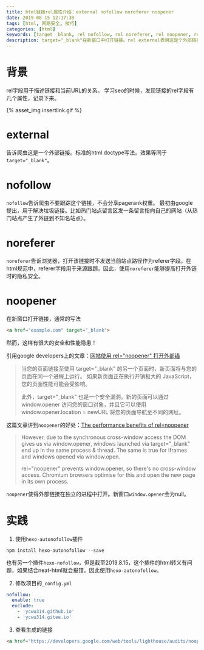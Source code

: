 ```yaml
---
title: html链接rel属性介绍：external nofollow noreferer noopener
date: 2019-08-15 12:17:39
tags: [html, 网路安全, 技巧]
categories: [html]
keywords: [target _blank, rel nofollow, rel noreferer, rel noopener, rel external, hexo nofollow]
description: target="_blank"在新窗口中打开链接。rel external表明这是个外部链接。rel noreferer会不发送当前站点地址作为referer。rel nofollow告诉爬虫不要跟踪这个链接。rel noopener表示在新的进程中打开页面，提高性能和解决安全隐患。hexo-autonofollow插件做外链优化。
---
```


# 背景

rel字段用于描述链接和当前URL的关系。
学习seo的时候，发现链接的rel字段有几个属性，记录下来。

{% asset_img insertlink.gif %}

<!-- more -->

# external

告诉爬虫这是一个外部链接。标准的html doctype写法。效果等同于`target="_blank"`。

# nofollow

`nofollow`告诉爬虫不要跟踪这个链接，不会分享pagerank权重。
最初由google提出，用于解决垃圾链接。比如热门站点留言区发一条留言指向自己的网站（从热门站点产生了外链到不知名站点）。

# noreferer

`noreferer`告诉浏览器，打开该链接时不发送当前站点路径作为referer字段。在html规范中，referer字段用于来源跟踪。因此，使用`noreferer`能够提高打开外链时的隐私安全。

# noopener

在新窗口打开链接，通常的写法
```html
<a href="example.com" target="_blank">
```
然而，这样有很大的安全和性能隐患！

引用google developers上的文章：[网站使用 rel="noopener" 打开外部锚](https://developers.google.com/web/tools/lighthouse/audits/noopener)
>当您的页面链接至使用 target="_blank" 的另一个页面时，新页面将与您的页面在同一个进程上运行。 如果新页面正在执行开销极大的 JavaScript，您的页面性能可能会受影响。
>
>此外，target="_blank" 也是一个安全漏洞。新的页面可以通过 window.opener 访问您的窗口对象，并且它可以使用 window.opener.location = newURL 将您的页面导航至不同的网址。

这篇文章讲到`noopener`的好处：[The performance benefits of rel=noopener](https://jakearchibald.com/2016/performance-benefits-of-rel-noopener/)
>However, due to the synchronous cross-window access the DOM gives us via window.opener, windows launched via target="_blank" end up in the same process & thread. The same is true for iframes and windows opened via window.open.
>
>rel="noopener" prevents window.opener, so there's no cross-window access. Chromium browsers optimise for this and open the new page in its own process.

`noopener`使得外部链接在独立的进程中打开。新窗口`window.opener`会为null。

# 实践

1. 使用`hexo-autonofollow`插件
```
npm install hexo-autonofollow --save
```
也有另一个插件`hexo-nofollow`，但是截至2019.8.15，这个插件的html转义有问题，如果结合neat-html就会报错。因此使用`hexo-autonofollow`。

2. 修改项目的`_config.yml`
```yml
nofollow:
  enable: true
  exclude:
    - 'ycwu314.github.io'
    - 'ycwu314.gitee.io'
```

3. 查看生成的链接
```html
<a href="https://developers.google.com/web/tools/lighthouse/audits/noopener" rel="external nofollow noopener noreferrer" target="_blank">网站使用 rel=”noopener” 打开外部锚</a>
```
